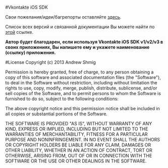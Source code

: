 #Vkontakte iOS SDK

Свои пожелания/идеи/багрепорты оставляйте [здесь](https://github.com/AndrewShmig/Vkontakte-iOS-SDK-v2.0/issues/new).

Список всех версий и связанной документации Вы можете найти по [этой](https://github.com/AndrewShmig/Vkontakte-iOS-SDK-LV/releases) ссылке.

**Автор будет благодарен, если используя Vkontakte iOS SDK v1/v2/v3 в своих приложениях, Вы напишете ему и укажете наименование
(ссылку) приложения.**

#License
Copyright (c) 2013 Andrew Shmig

Permission is hereby granted, free of charge, to any person obtaining a copy of this software and associated documentation files (the "Software"), to deal in the Software without restriction, including without limitation the rights to use, copy, modify, merge, publish, distribute, sublicense, and/or sell copies of the Software, and to permit persons to whom the Software is furnished to do so, subject to the following conditions:

The above copyright notice and this permission notice shall be included in all copies or substantial portions of the Software.

THE SOFTWARE IS PROVIDED "AS IS", WITHOUT WARRANTY OF ANY KIND, EXPRESS OR IMPLIED, INCLUDING BUT NOT LIMITED TO THE WARRANTIES OF MERCHANTABILITY, FITNESS FOR A PARTICULAR PURPOSE AND NONINFRINGEMENT. IN NO EVENT SHALL THE AUTHORS OR COPYRIGHT HOLDERS BE LIABLE FOR ANY CLAIM, DAMAGES OR OTHER LIABILITY, WHETHER IN AN ACTION OF CONTRACT, TORT OR OTHERWISE, ARISING FROM, OUT OF OR IN CONNECTION WITH THE SOFTWARE OR THE USE OR OTHER DEALINGS IN THE SOFTWARE.
